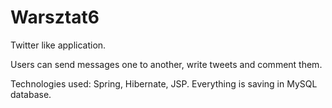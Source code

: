 # Warsztat6

Twitter like application.

Users can send messages one to another, write tweets and comment them.

Technologies used: Spring, Hibernate, JSP.
Everything is saving in MySQL database.
